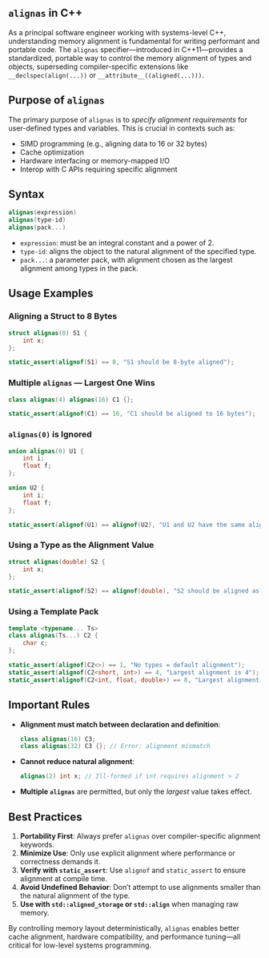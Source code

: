 ## `alignas` in C++

As a principal software engineer working with systems-level C++, understanding memory alignment is fundamental for writing performant and portable code. The `alignas` specifier—introduced in C++11—provides a standardized, portable way to control the memory alignment of types and objects, superseding compiler-specific extensions like `__declspec(align(...))` or `__attribute__((aligned(...)))`.

## Purpose of `alignas`

The primary purpose of `alignas` is to _specify alignment requirements_ for user-defined types and variables. This is crucial in contexts such as:

- SIMD programming (e.g., aligning data to 16 or 32 bytes)
- Cache optimization
- Hardware interfacing or memory-mapped I/O
- Interop with C APIs requiring specific alignment

## Syntax

```cpp
alignas(expression)
alignas(type-id)
alignas(pack...)
```

- `expression`: must be an integral constant and a power of 2.
- `type-id`: aligns the object to the natural alignment of the specified type.
- `pack...`: a parameter pack, with alignment chosen as the largest alignment among types in the pack.

## Usage Examples

### Aligning a Struct to 8 Bytes

```cpp
struct alignas(8) S1 {
    int x;
};

static_assert(alignof(S1) == 8, "S1 should be 8-byte aligned");
```

### Multiple `alignas` — Largest One Wins

```cpp
class alignas(4) alignas(16) C1 {};

static_assert(alignof(C1) == 16, "C1 should be aligned to 16 bytes");
```

### `alignas(0)` is Ignored

```cpp
union alignas(0) U1 {
    int i;
    float f;
};

union U2 {
    int i;
    float f;
};

static_assert(alignof(U1) == alignof(U2), "U1 and U2 have the same alignment");
```

### Using a Type as the Alignment Value

```cpp
struct alignas(double) S2 {
    int x;
};

static_assert(alignof(S2) == alignof(double), "S2 should be aligned as double");
```

### Using a Template Pack

```cpp
template <typename... Ts>
class alignas(Ts...) C2 {
    char c;
};

static_assert(alignof(C2<>) == 1, "No types = default alignment");
static_assert(alignof(C2<short, int>) == 4, "Largest alignment is 4");
static_assert(alignof(C2<int, float, double>) == 8, "Largest alignment is 8");
```

## Important Rules

- **Alignment must match between declaration and definition**:

  ```cpp
  class alignas(16) C3;
  class alignas(32) C3 {}; // Error: alignment mismatch
  ```

- **Cannot reduce natural alignment**:

  ```cpp
  alignas(2) int x; // Ill-formed if int requires alignment > 2
  ```

- **Multiple `alignas`** are permitted, but only the _largest_ value takes effect.

## Best Practices

1. **Portability First**: Always prefer `alignas` over compiler-specific alignment keywords.
2. **Minimize Use**: Only use explicit alignment where performance or correctness demands it.
3. **Verify with `static_assert`**: Use `alignof` and `static_assert` to ensure alignment at compile time.
4. **Avoid Undefined Behavior**: Don’t attempt to use alignments smaller than the natural alignment of the type.
5. **Use with `std::aligned_storage` or `std::align`** when managing raw memory.

By controlling memory layout deterministically, `alignas` enables better cache alignment, hardware compatibility, and performance tuning—all critical for low-level systems programming.
